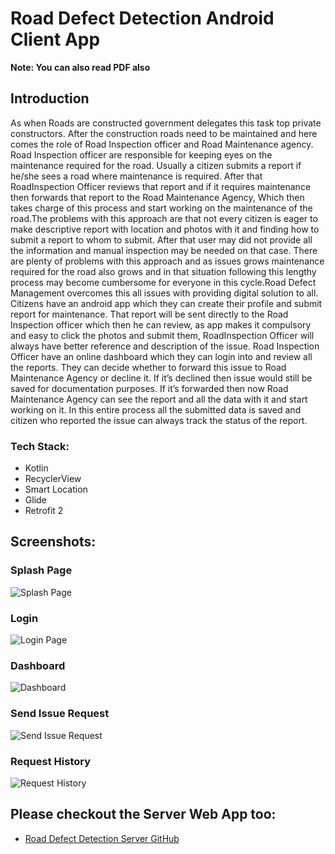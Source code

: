 # Road Defect Detection Android Client App

**Note: You can also read PDF also**

## Introduction

As when Roads are constructed government delegates this task top private constructors. After the construction roads need to be maintained and here comes the role of Road Inspection officer and Road Maintenance agency. Road Inspection officer are responsible for keeping eyes on the maintenance required for the road. Usually a citizen submits a report if he/she sees a road where maintenance is required. After that RoadInspection Officer reviews that report and if it requires maintenance then forwards that report to the Road Maintenance Agency, Which then  takes charge of this process and start working on the maintenance of the road.The problems with this approach are that not every citizen is eager to make descriptive report with location and photos with it and finding how to submit a report to whom to submit. After that user may did not provide all the information and manual inspection may be needed on that case. There are plenty of problems with this approach and as issues grows maintenance required for the road also grows and in that situation following this lengthy process may become cumbersome for everyone in this cycle.Road Defect Management overcomes this all issues with providing digital solution to all. Citizens have an android app which they can create their profile and submit report for maintenance. That report will be sent directly to the Road Inspection officer which then he can review, as app makes it compulsory and easy to click the photos and submit them, RoadInspection Officer will always have better reference and description of the issue. Road Inspection Officer have an online dashboard which they can login into and review all the reports. They can decide whether to forward this issue to Road Maintenance Agency or decline it. If it’s declined then issue would still be saved for documentation purposes. If it’s forwarded then now Road Maintenance Agency can see the report and all the data with it and start working on it. In this entire process all the submitted data is saved and citizen who reported the issue can always track the status of the report.

### Tech Stack:
- Kotlin
- RecyclerView
- Smart Location
- Glide
- Retrofit 2

## Screenshots:

### Splash Page
![Splash Page](screenshots/splash.png)

### Login 
![Login Page](screenshots/login.png)

### Dashboard
![Dashboard](screenshots/dashboard.png)

### Send Issue Request
![Send Issue Request](screenshots/request.png)

### Request History
![Request History](screenshots/history.png)

## Please checkout the Server Web App too:
 - [Road Defect Detection Server GitHub](https://github.com/kubre/Road-Defect-Detection-Server)